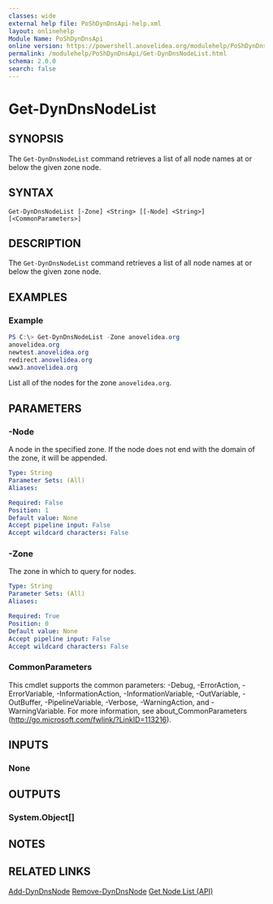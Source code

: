 ```yaml
---
classes: wide
external help file: PoShDynDnsApi-help.xml
layout: onlinehelp
Module Name: PoShDynDnsApi
online version: https://powershell.anovelidea.org/modulehelp/PoShDynDnsApi/Get-DynDnsNodeList.html
permalink: /modulehelp/PoShDynDnsApi/Get-DynDnsNodeList.html
schema: 2.0.0
search: false
---
```


# Get-DynDnsNodeList

## SYNOPSIS
The `Get-DynDnsNodeList` command retrieves a list of all node names at or below the given zone node.

## SYNTAX

```
Get-DynDnsNodeList [-Zone] <String> [[-Node] <String>] [<CommonParameters>]
```

## DESCRIPTION
The `Get-DynDnsNodeList` command retrieves a list of all node names at or below the given zone node.

## EXAMPLES

### Example
```powershell
PS C:\> Get-DynDnsNodeList -Zone anovelidea.org
anovelidea.org
newtest.anovelidea.org
redirect.anovelidea.org
www3.anovelidea.org
```

List all of the nodes for the zone `anovelidea.org`.

## PARAMETERS

### -Node
A node in the specified zone. If the node does not end with the domain of the zone, it will be appended.

```yaml
Type: String
Parameter Sets: (All)
Aliases:

Required: False
Position: 1
Default value: None
Accept pipeline input: False
Accept wildcard characters: False
```

### -Zone
The zone in which to query for nodes.

```yaml
Type: String
Parameter Sets: (All)
Aliases:

Required: True
Position: 0
Default value: None
Accept pipeline input: False
Accept wildcard characters: False
```

### CommonParameters
This cmdlet supports the common parameters: -Debug, -ErrorAction, -ErrorVariable, -InformationAction, -InformationVariable, -OutVariable, -OutBuffer, -PipelineVariable, -Verbose, -WarningAction, and -WarningVariable. For more information, see about_CommonParameters (http://go.microsoft.com/fwlink/?LinkID=113216).

## INPUTS

### None

## OUTPUTS

### System.Object[]

## NOTES

## RELATED LINKS

[Add-DynDnsNode](https://powershell.anovelidea.org/modulehelp/PoShDynDnsApi/Add-DynDnsNode.html)
[Remove-DynDnsNode](https://powershell.anovelidea.org/modulehelp/PoShDynDnsApi/Remove-DynDnsNode.html)
[Get Node List (API)](https://help.dyn.com/get-node-list-api/)